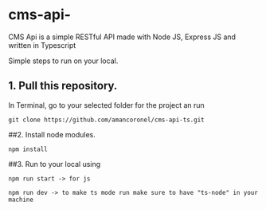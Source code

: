 # cms-api-
CMS Api is a simple RESTful API made with Node JS, Express JS 
and written in Typescript

Simple steps to run on your local.

## 1. Pull this repository.
In Terminal, go to your selected folder for the project an run

	git clone https://github.com/amancoronel/cms-api-ts.git

##2. Install node modules.

	npm install
	
##3. Run to your local using

	npm run start -> for js

	npm run dev -> to make ts mode run make sure to have "ts-node" in your machine
